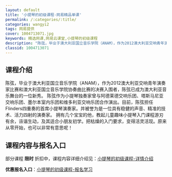 ```yaml
---
layout: default
title: '小提琴的初级课程-网易精品单课'
permalink: /:categories/:title/
categories: wangyi2
tags: 网易提供
cover: 1004713071.jpg
keywords: 精选网课,网易云课堂,小提琴的初级课程
description: "陈弦，毕业于澳大利亚国立音乐学院（ANAM），作为2012澳大利亚交响青年演奏家比赛和澳大利亚国立音乐学院协奏曲比赛的决赛入围者，陈弦已成为澳大利亚音乐舞台的一位新秀。陈弦作为小提琴独奏家曾"
classid: 1004713071
---
```


## 课程介绍

陈弦，毕业于澳大利亚国立音乐学院（ANAM），作为2012澳大利亚交响青年演奏家比赛和澳大利亚国立音乐学院协奏曲比赛的决赛入围者，陈弦已成为澳大利亚音乐舞台的一位新秀。 陈弦作为小提琴独奏家曾与阿德莱德交响乐团、塔斯马尼亚交响乐团、墨尔本室内乐团和维多利亚交响乐团合作演出。目前，陈弦担任Flinders四重奏的首席小提琴演奏家。并被誉为是一位具有稳健的声音、精准的技术、活力四射的演奏家。
拥有几个宝宝的他，教起儿童趣味小提琴入门课程游刃有余，诙谐生动，及其适合小朋友初学。把枯燥的入门要求，变得活灵活现。原来从零开始，也可以非常有意思呢！

## 课程内容与报名入口

部分课程 **限时** 折扣中，课程内容详细介绍见：[小提琴的初级课程-详情介绍](https://study.163.com/course/introduction/1004713071.htm?share=1&shareId=1025206652&utm_campaign=share&utm_medium=iphoneShare&utm_source=&utm_u=1025206652)

**优惠报名入口**：[小提琴的初级课程-报名学习](https://study.163.com/course/introduction/1004713071.htm?share=1&shareId=1025206652&utm_campaign=share&utm_medium=iphoneShare&utm_source=&utm_u=1025206652)

